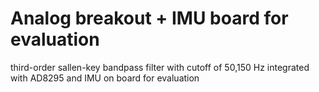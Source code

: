 # Analog breakout + IMU board for evaluation
third-order sallen-key bandpass filter with cutoff of 50,150 Hz integrated with AD8295 and IMU on board for evaluation